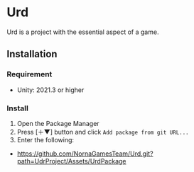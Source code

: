 # Urd
Urd is a project with the essential aspect of a game.

## Installation

### Requirement

* Unity: 2021.3 or higher

### Install

1. Open the Package Manager
1. Press \[＋▼\] button and click `Add package from git URL...`
1. Enter the following:
  * https://github.com/NornaGamesTeam/Urd.git?path=UdrProject/Assets/UrdPackage
